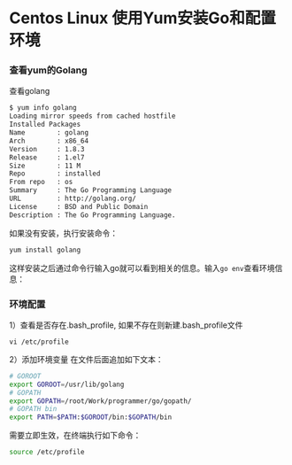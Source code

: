# Centos Linux 使用Yum安装Go和配置环境

### 查看yum的Golang

查看golang

```sh
$ yum info golang
Loading mirror speeds from cached hostfile
Installed Packages
Name        : golang
Arch        : x86_64
Version     : 1.8.3
Release     : 1.el7
Size        : 11 M
Repo        : installed
From repo   : os
Summary     : The Go Programming Language
URL         : http://golang.org/
License     : BSD and Public Domain
Description : The Go Programming Language.
```

如果没有安装，执行安装命令：

```sh
yum install golang
```

这样安装之后通过命令行输入go就可以看到相关的信息。输入`go env`查看环境信息：

### 环境配置

1）查看是否存在.bash_profile, 如果不存在则新建.bash_profile文件

```undefined
vi /etc/profile
```

2）添加环境变量 在文件后面追加如下文本：

```bash
# GOROOT
export GOROOT=/usr/lib/golang
# GOPATH
export GOPATH=/root/Work/programmer/go/gopath/
# GOPATH bin
export PATH=$PATH:$GOROOT/bin:$GOPATH/bin
```

需要立即生效，在终端执行如下命令：

```bash
source /etc/profile
```



